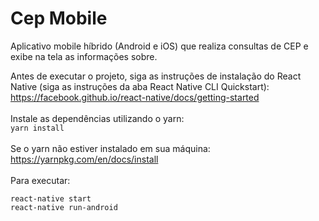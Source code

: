 # Cep Mobile
Aplicativo mobile híbrido (Android e iOS) que realiza consultas de CEP e exibe na tela as informações sobre. 

Antes de executar o projeto, siga as instruções de instalação do React Native (siga as instruções da aba React Native CLI Quickstart):<br />
https://facebook.github.io/react-native/docs/getting-started
<br /><br />
Instale as dependências utilizando o yarn:<br />
`yarn install`
<br /><br />
Se o yarn não estiver instalado em sua máquina:
<br />
https://yarnpkg.com/en/docs/install
<br />
<br />
Para executar:<br />

`react-native start` <br />
`react-native run-android`
